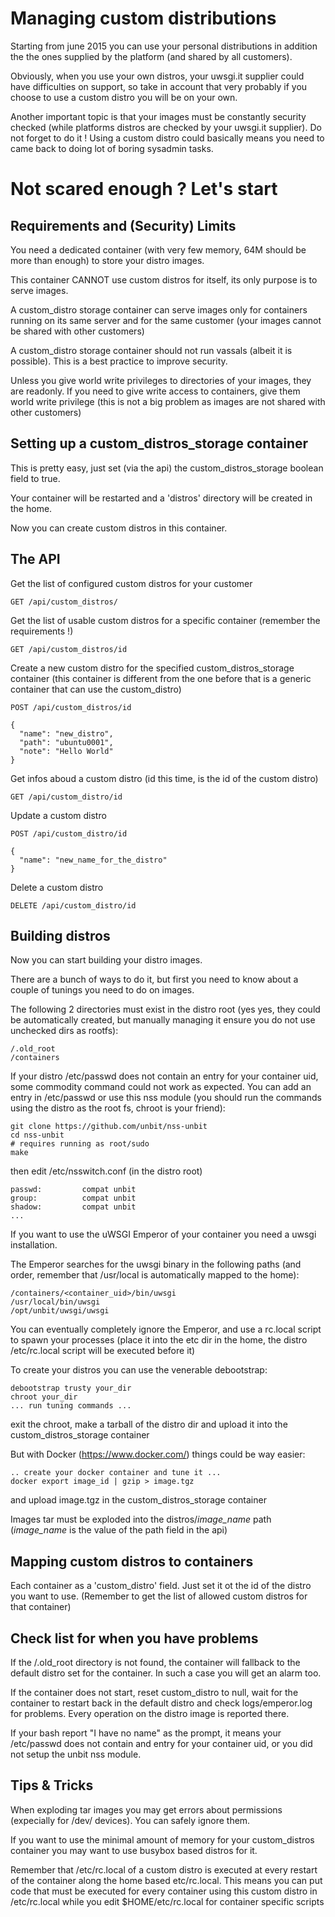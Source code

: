Managing custom distributions
=============================

Starting from june 2015 you can use your personal distributions in addition
the the ones supplied by the platform (and shared by all customers).

Obviously, when you use your own distros, your uwsgi.it supplier could have difficulties
on support, so take in account that very probably if you choose to use a custom distro you will be on your own.

Another important topic is that your images must be constantly security checked (while platforms distros are checked by your uwsgi.it supplier). Do not forget to do it ! Using a custom distro could basically means you need to came back to doing lot of boring sysadmin tasks.

Not scared enough ? Let's start
===============================

Requirements and (Security) Limits
----------------------------------

You need a dedicated container (with very few memory, 64M should be more than enough) to store your distro images.

This container CANNOT use custom distros for itself, its only purpose is to serve images.

A custom_distro storage container can serve images only for containers running on its same server and for the same customer (your images cannot be shared with other customers)

A custom_distro storage container should not run vassals (albeit it is possible). This is a best practice to improve security.

Unless you give world write privileges to directories of your images, they are readonly. If you need to give write access to containers, give them world write privilege (this is not a big problem as images are not shared with other customers)

Setting up a custom_distros_storage container
---------------------------------------------

This is pretty easy, just set (via the api) the custom_distros_storage boolean field to true.

Your container will be restarted and a 'distros' directory will be created in the home.

Now you can create custom distros in this container.

The API
-------

Get the list of configured custom distros for your customer

```
GET /api/custom_distros/
```

Get the list of usable custom distros for a specific container (remember the requirements !)

```
GET /api/custom_distros/id
```

Create a new custom distro for the specified custom_distros_storage container (this container is different from the one before that is a generic container that can use the custom_distro)

```
POST /api/custom_distros/id

{
  "name": "new_distro",
  "path": "ubuntu0001",
  "note": "Hello World"
}
```

Get infos aboud a custom distro (id this time, is the id of the custom distro)

```
GET /api/custom_distro/id
```

Update a custom distro

```
POST /api/custom_distro/id

{
  "name": "new_name_for_the_distro"
}
```

Delete a custom distro

```
DELETE /api/custom_distro/id
```


Building distros
----------------

Now you can start building your distro images.

There are a bunch of ways to do it, but first you need to know about a couple of tunings you need
to do on images.

The following 2 directories must exist in the distro root (yes yes, they could be automatically created, but manually managing it ensure you do not use unchecked dirs as rootfs):

```
/.old_root
/containers
```

If your distro /etc/passwd does not contain an entry for your container uid, some commodity command could not work
as expected. You can add an entry in /etc/passwd or use this nss module (you should run the commands using the distro as the root fs, chroot is your friend):

```
git clone https://github.com/unbit/nss-unbit
cd nss-unbit
# requires running as root/sudo
make
```

then edit /etc/nsswitch.conf (in the distro root)

```
passwd:         compat unbit
group:          compat unbit
shadow:         compat unbit
...
```

If you want to use the uWSGI Emperor of your container you need a uwsgi installation.

The Emperor searches for the uwsgi binary in the following paths (and order, remember that /usr/local is automatically mapped to the home):

```
/containers/<container_uid>/bin/uwsgi
/usr/local/bin/uwsgi
/opt/unbit/uwsgi/uwsgi
```

You can eventually completely ignore the Emperor, and use a rc.local script to spawn your processes (place it into the etc dir in the home, the distro /etc/rc.local script will be executed before it)

To create your distros you can use the venerable debootstrap:

```
debootstrap trusty your_dir
chroot your_dir
... run tuning commands ...
```

exit the chroot, make a tarball of the distro dir and upload it into the custom_distros_storage container

But with Docker (https://www.docker.com/) things could be way easier:

```
.. create your docker container and tune it ...
docker export image_id | gzip > image.tgz
```

and upload image.tgz in the custom_distros_storage container

Images tar must be exploded into the distros/_image_name_ path (_image_name_ is the value of the path field in the api)

Mapping custom distros to containers
------------------------------------

Each container as a 'custom_distro' field. Just set it ot the id of the distro you want to use. (Remember to get the list of allowed custom distros for that container)

Check list for when you have problems
-------------------------------------

If the /.old_root directory is not found, the container will fallback to the default distro set for the container. In such a case you will get an alarm too.

If the container does not start, reset custom_distro to null, wait for the container to restart back in the default distro and check logs/emperor.log for problems. Every operation on the distro image is reported there.

If your bash report "I have no name" as the prompt, it means your /etc/passwd does not contain and entry for your container uid, or you did not setup the unbit nss module.


Tips & Tricks
-------------

When exploding tar images you may get errors about permissions (expecially for /dev/ devices). You can safely ignore them.

If you want to use the minimal amount of memory for your custom_distros container you may want to use busybox based distros for it.

Remember that /etc/rc.local of a custom distro is executed at every restart of the container along the home based etc/rc.local. This means you can put code that must be executed for every container using this custom distro in /etc/rc.local while you edit $HOME/etc/rc.local for container specific scripts
